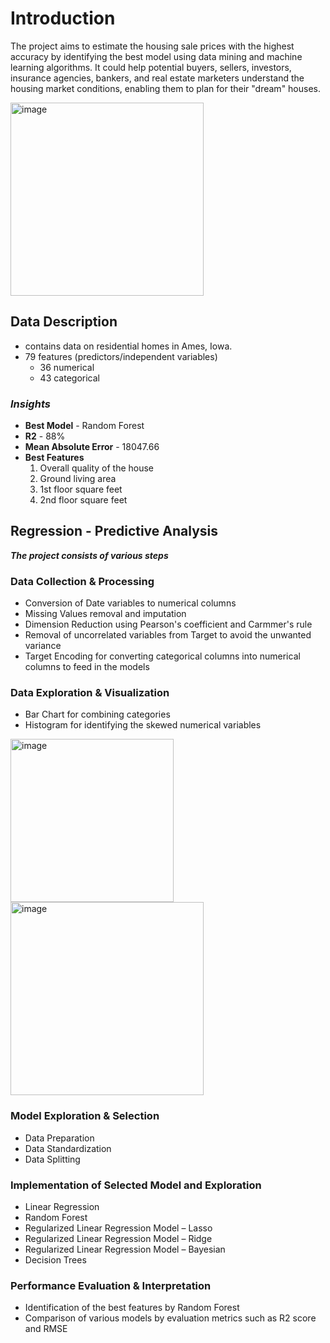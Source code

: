 # Introduction
The project aims to estimate the housing sale prices with the highest accuracy by identifying the best model using data mining and machine learning algorithms. It could help potential buyers, sellers, investors, insurance agencies, bankers, and real estate marketers understand the housing market conditions, enabling them to plan for their "dream" houses. 

<img width="309" alt="image" src="https://github.com/unnatighodki/DataMining-Housing-Sale-Price-Prediction/assets/37828502/f772f065-1135-447c-ba1a-262396da5531">

## Data Description
   - contains data on residential homes in Ames, Iowa.
   - 79 features (predictors/independent variables)
        - 36 numerical
        - 43 categorical
   
### ***Insights***

   - **Best Model** - Random Forest
   - **R2** - 88%
   - **Mean Absolute Error** - 18047.66
   - **Best Features**
        1. Overall quality of the house
        2. Ground living area
        3. 1st floor square feet
        4. 2nd floor square feet


## Regression - Predictive Analysis

***The project consists of various steps***

### Data Collection & Processing

   - Conversion of Date variables to numerical columns
   - Missing Values removal and imputation
   - Dimension Reduction using Pearson's coefficient and Carmmer's rule
   - Removal of uncorrelated variables from Target to avoid the unwanted variance
   - Target Encoding for converting categorical columns into numerical columns to feed in the models

### Data Exploration & Visualization
 
   - Bar Chart for combining categories
   - Histogram for identifying the skewed numerical variables

<img width="261" alt="image" src="https://github.com/unnatighodki/DataMining-Housing-Sale-Price-Prediction/assets/37828502/970a760f-c4bd-4fc8-951f-9cfe3a74ef98"> <img width="309" alt="image" src="https://github.com/unnatighodki/DataMining-Housing-Sale-Price-Prediction/assets/37828502/3a366b2b-a5fb-4e35-954d-31cd7d51f5de">



### Model Exploration & Selection
 
  - Data Preparation
  - Data Standardization
  - Data Splitting

### Implementation of Selected Model and Exploration

   - Linear Regression
   - Random Forest
   - Regularized Linear Regression Model – Lasso
   - Regularized Linear Regression Model – Ridge
   - Regularized Linear Regression Model – Bayesian
   - Decision Trees

### Performance Evaluation & Interpretation

   - Identification of the best features by Random Forest
   - Comparison of various models by evaluation metrics such as R2 score and RMSE
